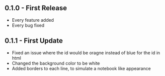 ## 0.1.0 - First Release
* Every feature added
* Every bug fixed


## 0.1.1 - First Update
* Fixed an issue where the id would be oragne instead of blue for the id in html
* Changed the background color to be white
* Added borders to each line, to simulate a notebook like appearance
